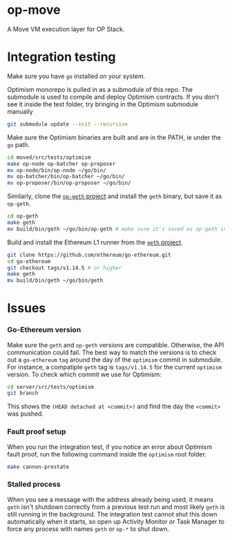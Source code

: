 # op-move

A Move VM execution layer for OP Stack.

# Integration testing

Make sure you have `go` installed on your system.

Optimism monorepo is pulled in as a submodule of this repo. The submodule is used to compile and deploy Optimism contracts.
If you don't see it inside the test folder, try bringing in the Optimism submodule manually
```bash
git submodule update --init --recursive
```

Make sure the Optimism binaries are built and are in the PATH, ie under the `go` path.
```bash
cd moved/src/tests/optimism
make op-node op-batcher op-proposer
mv op-node/bin/op-node ~/go/bin/
mv op-batcher/bin/op-batcher ~/go/bin/
mv op-proposer/bin/op-proposer ~/go/bin/
```

Similarly, clone the [`op-geth` project](https://github.com/ethereum-optimism/op-geth) and install the `geth` binary, but save it as `op-geth`.
```bash
cd op-geth
make geth
mv build/bin/geth ~/go/bin/op-geth # make sure it's saved as op-geth instead of geth
```

Build and install the Ethereum L1 runner from the [`geth` project](https://github.com/ethereum/go-ethereum).
```bash
git clone https://github.com/ethereum/go-ethereum.git
cd go-ethereum
git checkout tags/v1.14.5 # or higher
make geth
mv build/bin/geth ~/go/bin/geth
```

# Issues
### Go-Ethereum version
Make sure the `geth` and `op-geth` versions are compatible. Otherwise, the API communication could fail. The best way to match the versions is to check out a `go-ethereum` `tag` around the day of the `optimism` commit in submodule.
For instance, a compatiple `geth` tag is `tags/v1.14.5` for the current `optimism` version.
To check which commit we use for Optimism:
```bash
cd server/src/tests/optimism
git branch
```
This shows the `(HEAD detached at <commit>)` and find the day the `<commit>` was pushed.

### Fault proof setup
When you run the integration test, if you notice an error about Optimism fault proof, run the following command inside the `optimism` root folder.
```bash
make cannon-prestate
```

### Stalled process
When you see a message with the address already being used, it means `geth` isn't shutdown correctly from a previous test run and most likely `geth` is still running in the background.
The integration test cannot shut this down automatically when it starts, so open up Activity Monitor or Task Manager to force any process with names `geth` or `op-*` to shut down.
